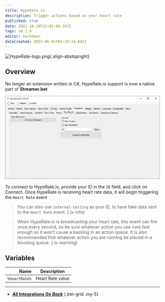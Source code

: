 ```yaml
---
title: HypeRate.io
description: Trigger actions based on your heart rate
published: true
date: 2022-10-29T22:01:08.347Z
tags: v0.1.8
editor: markdown
dateCreated: 2022-06-01T04:20:14.642Z
---
```


![HypeRate-logo.png](https://streamer.bot/img/integrations/hyperate.png){.align-abstopright}

## Overview
No longer an extension written in C#, HypeRate.io support is now a native part of **Streamer.bot**

![hyperate.io-integration.png](/hyperate.io-integration.png)

To connect to HypeRate.io, provide your ID in the `ID` field, and click on Connect.  Once HypeRate is receiving heart rate data, it will begin triggering the `Heart Rate` event

> You can also use `internal-testing` as your ID, to have fake data sent to the `Heart Rate` event.
{.is-info}

> When HypeRate.io is broadcasting your heart rate, this event can fire once every second, so be sure whatever action you use runs fast enough so it won't cause a backlog in an action queue.  It is also recommended that whatever action you are running be placed in a blocking queue.
{.is-warning}

## Variables
| Name | Description |
|   ---:|-------------|
| `%heartRate%` | Heart Rate value |

---

- [<i class="mdi mdi-chevron-left"></i> **All Integrations *Go Back***](/Integrations)
{.btn-grid .my-5}